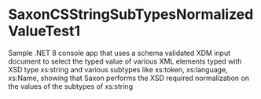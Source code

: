# SaxonCSStringSubTypesNormalizedValueTest1
Sample .NET 8 console app that uses a schema validated XDM input document to select the typed value of various XML elements typed with XSD type xs:string and various subtypes like xs:token, xs:language, xs:Name, showing that Saxon performs the XSD required normalization on the values of the subtypes of xs:string